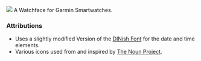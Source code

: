 ![](https://services.garmin.com/appsLibraryBusinessServices_v0/rest/apps/0688f00f-64ce-4661-9ef3-464f02d56399/screenshots/bdcd8b9e-0350-495f-9980-f41778322826?raw=true)
A Watchface for Garmin Smartwatches. 

### Attributions
* Uses a slightly modified Version of the [DINish Font](https://github.com/playbeing/dinish) for the date and time elements.
* Various icons used from and inspired by [The Noun Project](https://thenounproject.com/).